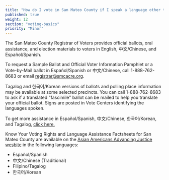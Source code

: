 ```yaml
---
title: "How do I vote in San Mateo County if I speak a language other than English?"
published: true
weight: 12
section: "voting-basics"
priority: "Minor"
---
```


The San Mateo County Registrar of Voters provides official ballots, oral assistance, and election materials to voters in English, 中文/Chinese, and Español/Spanish.  

To request a Sample Ballot and Official Voter Information Pamphlet or a Vote-by-Mail ballot in Español/Spanish or 中文/Chinese, call 1-888-762-8683 or email [registrar@smcacre.org](mailto:registrar@smcacre.org).  

Tagalog and 한국어/Korean versions of ballots and polling place information may be available at some selected precincts. You can call 1-888-762-8683 to ask if a translated "fascimile" ballot can be mailed to help you translate your official ballot. Signs are posted in Vote Centers identifying the languages spoken. 

To get more assistance in Español/Spanish, 中文/Chinese, 한국어/Korean, and Tagalog, [click here.](https://www.smcacre.org/espanol-zhong-wen-hangugeo-filipino)

Know Your Voting Rights and Language Assistance Factsheets for San Mateo County are available on the [Asian Americans Advancing Justice wesbite](https://www.advancingjustice-alc.org/know-your-voting-rights/) in the following languages: 
- Español/Spanish
- 中文/Chinese (Traditional)
- Filipino/Tagalog
- 한국어/Korean